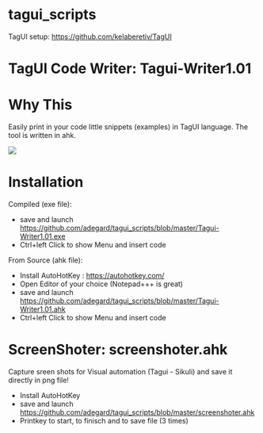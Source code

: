 # tagui_scripts

TagUI setup: https://github.com/kelaberetiv/TagUI 

<h1>TagUI Code Writer:  Tagui-Writer1.01 </h1>

# Why This 
Easily print in your code little snippets (examples) in TagUI language.
The tool is written in ahk.

<img src="https://raw.githubusercontent.com/adegard/tagui_scripts/master/20180529164038.png"  align="center">


# Installation

Compiled (exe file):
- save and launch https://github.com/adegard/tagui_scripts/blob/master/Tagui-Writer1.01.exe
- Ctrl+left Click to show Menu and insert code

From Source (ahk file):
- Install AutoHotKey : https://autohotkey.com/
- Open Editor of your choice (Notepad+++ is great)
- save and launch https://github.com/adegard/tagui_scripts/blob/master/Tagui-Writer1.01.ahk
- Ctrl+left Click to show Menu and insert code



<h1>ScreenShoter:  screenshoter.ahk </h1>
Capture sreen shots for Visual automation (Tagui - Sikuli)  and save it directly in png file!

- Install AutoHotKey
- save and launch https://github.com/adegard/tagui_scripts/blob/master/screenshoter.ahk
- Printkey to start, to finisch and to save file (3 times)
